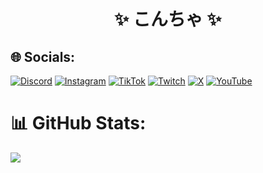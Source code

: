 <h1 align="center">
 ✨ こんちゃ  ✨
</h1>

## 🌐 Socials:
[![Discord](https://img.shields.io/badge/Discord-%237289DA.svg?logo=discord&logoColor=white)](https://discord.gg/hXrG3jjwWS) [![Instagram](https://img.shields.io/badge/Instagram-%23E4405F.svg?logo=Instagram&logoColor=white)](https://instagram.com/qbekun) [![TikTok](https://img.shields.io/badge/TikTok-%23000000.svg?logo=TikTok&logoColor=white)](https://tiktok.com/@qbekun) [![Twitch](https://img.shields.io/badge/Twitch-%239146FF.svg?logo=Twitch&logoColor=white)](https://twitch.tv/qbekun) [![X](https://img.shields.io/badge/X-black.svg?logo=X&logoColor=white)](https://x.com/qbekun) [![YouTube](https://img.shields.io/badge/YouTube-%23FF0000.svg?logo=YouTube&logoColor=white)](https://youtube.com/@qbekun) 
# 📊 GitHub Stats:
![](https://github-readme-stats.vercel.app/api?username=qbekun&theme=buefy&show_icons=true&hide_border=true&count_private=true)
